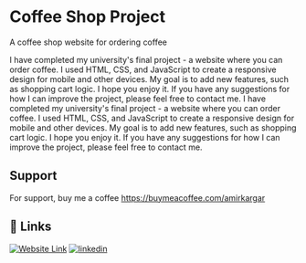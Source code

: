 
# Coffee Shop Project

A coffee shop website for ordering coffee

I have completed my university's final project - a website where you can order coffee. I used HTML, CSS, and JavaScript to create a responsive design for mobile and other devices. My goal is to add new features, such as shopping cart logic. I hope you enjoy it. If you have any suggestions for how I can improve the project, please feel free to contact me. I have completed my university's final project - a website where you can order coffee. I used HTML, CSS, and JavaScript to create a responsive design for mobile and other devices. My goal is to add new features, such as shopping cart logic. I hope you enjoy it. If you have any suggestions for how I can improve the project, please feel free to contact me.
## Support

For support, buy me a coffee https://buymeacoffee.com/amirkargar
## 🔗 Links

[![Website Link](https://img.shields.io/badge/Website_Link-000?style=for-the-badge&logo=ko-fi&logoColor=white)](https://cafe.freehost.io/)
[![linkedin](https://img.shields.io/badge/linkedin-0A66C2?style=for-the-badge&logo=linkedin&logoColor=white)](https://www.linkedin.com/in/amirkargar)
